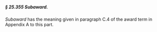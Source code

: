 ##### § 25.355 Subaward. #####

*Subaward* has the meaning given in paragraph C.4 of the award term in Appendix A to this part.